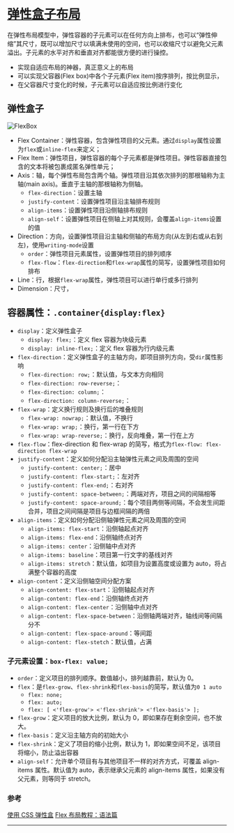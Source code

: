 # [弹性盒子布局](https://developer.mozilla.org/zh-CN/docs/Web/CSS/CSS_Flexible_Box_Layout)

在弹性布局模型中，弹性容器的子元素可以在任何方向上排布，也可以“弹性伸缩”其尺寸，既可以增加尺寸以填满未使用的空间，也可以收缩尺寸以避免父元素溢出。子元素的水平对齐和垂直对齐都能很方便的进行操控。

- 实现自适应布局的神器，真正意义上的布局
- 可以实现父容器(Flex box)中各个子元素(Flex item)按序排列，按比例显示，
- 在父容器尺寸变化的时候，子元素可以自适应按比例进行变化

## 弹性盒子

![FlexBox](https://mdn.mozillademos.org/files/12998/flexbox.png "概念图")

- Flex Container：弹性容器，包含弹性项目的父元素。通过`display`属性设置为`flex`或`inline-flex`来定义；
- Flex Item：弹性项目，弹性容器的每个子元素都是弹性项目。弹性容器直接包含的文本将被包裹成匿名弹性单元；
- Axis：轴，每个弹性布局包含两个轴。弹性项目沿其依次排列的那根轴称为主轴(main axis)。垂直于主轴的那根轴称为侧轴。
  - `flex-direction`：设置主轴
  - `justify-content`：设置弹性项目沿主轴排布规则
  - `align-items`：设置弹性项目沿侧轴排布规则
  - `align-self`：设置弹性项目在侧轴上对其规则，会覆盖`align-items`设置的值
- Direction：方向，设置弹性项目沿主轴和侧轴的布局方向(从左到右或从右到左)，使用`writing-mode`设置
  - `order`：弹性项目元素属性，设置弹性项目的排列顺序
  - `flex-flow`：`flex-direction`和`flex-wrap`属性的简写，设置弹性项目如何排布
- Line：行，根据`flex-wrap`属性，弹性项目可以进行单行或多行排列
- Dimension：尺寸，

## 容器属性：`.container{display:flex}`

- `display`：定义弹性盒子
  - `display: flex;`：定义 flex 容器为块级元素
  - `display: inline-flex;`：定义 flex 容器为行内级元素
- `flex-direction`：定义弹性盒子的主轴方向，即项目排列方向，受`dir`属性影响
  - `flex-direction: row;`：默认值，与文本方向相同
  - `flex-direction: row-reverse;`：
  - `flex-direction: column;`：
  - `flex-direction: column-reverse;`：
- `flex-wrap`：定义换行规则及换行后的堆叠规则
  - `flex-wrap: nowrap;`：默认值，不换行
  - `flex-wrap: wrap;`：换行，第一行在下方
  - `flex-wrap: wrap-reverse;`：换行，反向堆叠，第一行在上方
- `flex-flow`：flex-direction 和 flex-wrap 的简写，格式为`flex-flow: flex-direction flex-wrap`
- `justify-content`：定义如何分配沿主轴弹性元素之间及周围的空间
  - `justify-content: center;`：居中
  - `justify-content: flex-start;`：左对齐
  - `justify-content: flex-end;`：右对齐
  - `justify-content: space-between;`：两端对齐，项目之间的间隔相等
  - `justify-content: space-around;`：每个项目两侧等间隔，不会发生间距合并，项目之间间隔是项目与边框间隔的两倍
- `align-items`：定义如何分配沿侧轴弹性元素之间及周围的空间
  - `align-items: flex-start`：沿侧轴起点对齐
  - `align-items: flex-end`：沿侧轴终点对齐
  - `align-items: center`：沿侧轴中点对齐
  - `align-items: baseline`：项目第一行文字的基线对齐
  - `align-items: stretch`：默认值，如项目为设置高度或设置为 auto，将占满整个容器的高度
- `align-content`：定义沿侧轴空间分配方案
  - `align-content: flex-start`：沿侧轴起点对齐
  - `align-content: flex-end`：沿侧轴终点对齐
  - `align-content: flex-center`：沿侧轴中点对齐
  - `align-content: flex-space-between`：沿侧轴两端对齐，轴线间等间隔分不
  - `align-content: flex-space-around`：等间距
  - `align-content: flex-stetch`：默认值，占满

### 子元素设置：`box-flex: value;`

- `order`：定义项目的排列顺序。数值越小，排列越靠前，默认为 0。
- `flex`：是`flex-grow`、`flex-shrink`和`flex-basis`的简写，默认值为`0 1 auto`
  - `flex: none;`
  - `flex: auto;`
  - `flex: [ <'flex-grow'> <'flex-shrink'> <'flex-basis'> ];`
- `flex-grow`：定义项目的放大比例，默认为 0，即如果存在剩余空间，也不放大。
- `flex-basis`：定义沿主轴方向的初始大小
- `flex-shrink`：定义了项目的缩小比例，默认为 1，即如果空间不足，该项目将缩小，防止溢出容器
- `align-self`：允许单个项目有与其他项目不一样的对齐方式，可覆盖 align-items 属性。默认值为 auto，表示继承父元素的 align-items 属性，如果没有父元素，则等同于 stretch。

### 参考

[使用 CSS 弹性盒](https://developer.mozilla.org/zh-CN/docs/Web/CSS/CSS_Flexible_Box_Layout/Using_CSS_flexible_boxes)
[Flex 布局教程：语法篇](http://www.ruanyifeng.com/blog/2015/07/flex-grammar.html)

---
